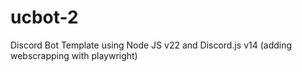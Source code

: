 # ucbot-2
Discord Bot Template using Node JS v22 and Discord.js v14 (adding webscrapping with playwright)
